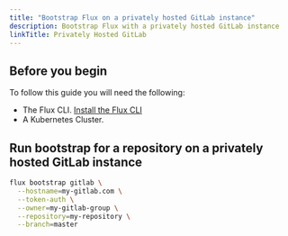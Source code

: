 ```yaml
---
title: "Bootstrap Flux on a privately hosted GitLab instance"
description: Bootstrap Flux with a privately hosted GitLab instance
linkTitle: Privately Hosted GitLab
---
```


## Before you begin

To follow this guide you will need the following:

- The Flux CLI. [Install the Flux CLI](../installation.md#install-the-flux-cli)
- A Kubernetes Cluster.

## Run bootstrap for a repository on a privately hosted GitLab instance

```bash
flux bootstrap gitlab \
  --hostname=my-gitlab.com \
  --token-auth \
  --owner=my-gitlab-group \
  --repository=my-repository \
  --branch=master
```
